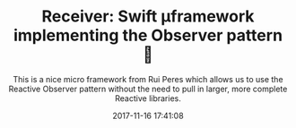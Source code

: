 ---
title: "Receiver: Swift µframework implementing the Observer pattern 📡"
subtitle: "This is a nice micro framework from Rui Peres which allows us to use the Reactive Observer pattern without the need to pull in larger, more complete Reactive libraries."
tags: ["library","reactive"]
link: "https://github.com/RuiAAPeres/Receiver"
date: "2017-11-16 17:41:08"
---